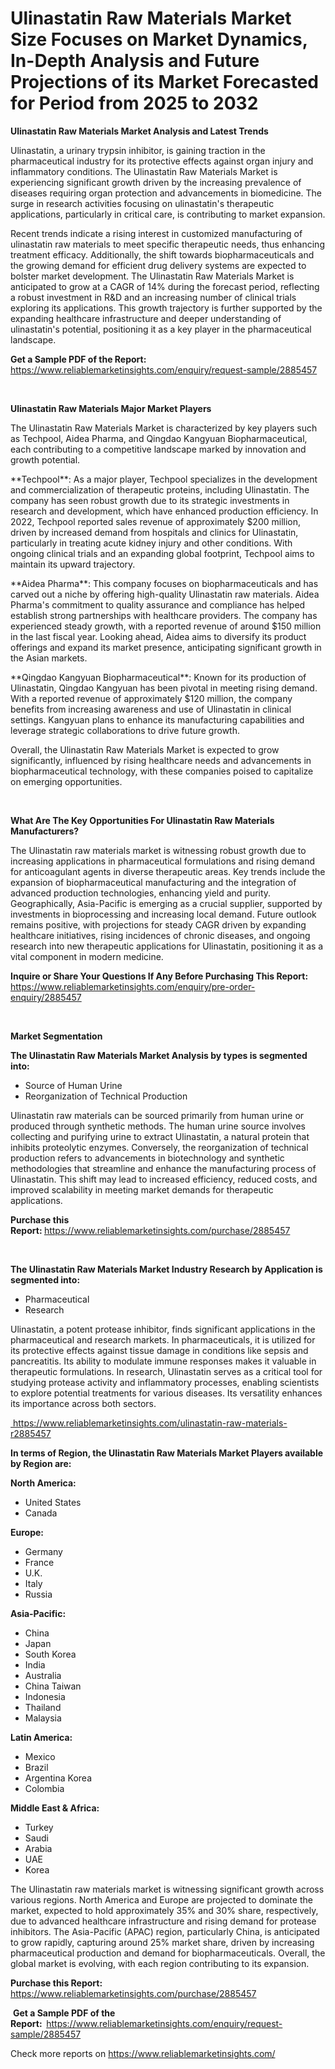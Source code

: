 <p><h1>Ulinastatin Raw Materials Market Size Focuses on Market Dynamics, In-Depth Analysis and Future Projections of its Market Forecasted for Period from 2025 to 2032</h1></p><p><strong>Ulinastatin Raw Materials Market Analysis and Latest Trends</strong></p>
<p><p>Ulinastatin, a urinary trypsin inhibitor, is gaining traction in the pharmaceutical industry for its protective effects against organ injury and inflammatory conditions. The Ulinastatin Raw Materials Market is experiencing significant growth driven by the increasing prevalence of diseases requiring organ protection and advancements in biomedicine. The surge in research activities focusing on ulinastatin's therapeutic applications, particularly in critical care, is contributing to market expansion. </p><p>Recent trends indicate a rising interest in customized manufacturing of ulinastatin raw materials to meet specific therapeutic needs, thus enhancing treatment efficacy. Additionally, the shift towards biopharmaceuticals and the growing demand for efficient drug delivery systems are expected to bolster market development. The Ulinastatin Raw Materials Market is anticipated to grow at a CAGR of 14% during the forecast period, reflecting a robust investment in R&D and an increasing number of clinical trials exploring its applications. This growth trajectory is further supported by the expanding healthcare infrastructure and deeper understanding of ulinastatin's potential, positioning it as a key player in the pharmaceutical landscape.</p></p>
<p><strong>Get a Sample PDF of the Report:&nbsp;</strong> <a href="https://www.reliablemarketinsights.com/enquiry/request-sample/2885457?utm_campaign=3005&utm_medium=2&utm_source=Github&utm_content=ia&utm_term=13032025&utm_id=ulinastatin-raw-materials">https://www.reliablemarketinsights.com/enquiry/request-sample/2885457</a></p>
<p>&nbsp;</p>
<p><strong>Ulinastatin Raw Materials Major Market Players</strong></p>
<p><p>The Ulinastatin Raw Materials Market is characterized by key players such as Techpool, Aidea Pharma, and Qingdao Kangyuan Biopharmaceutical, each contributing to a competitive landscape marked by innovation and growth potential.</p><p>**Techpool**: As a major player, Techpool specializes in the development and commercialization of therapeutic proteins, including Ulinastatin. The company has seen robust growth due to its strategic investments in research and development, which have enhanced production efficiency. In 2022, Techpool reported sales revenue of approximately $200 million, driven by increased demand from hospitals and clinics for Ulinastatin, particularly in treating acute kidney injury and other conditions. With ongoing clinical trials and an expanding global footprint, Techpool aims to maintain its upward trajectory.</p><p>**Aidea Pharma**: This company focuses on biopharmaceuticals and has carved out a niche by offering high-quality Ulinastatin raw materials. Aidea Pharma's commitment to quality assurance and compliance has helped establish strong partnerships with healthcare providers. The company has experienced steady growth, with a reported revenue of around $150 million in the last fiscal year. Looking ahead, Aidea aims to diversify its product offerings and expand its market presence, anticipating significant growth in the Asian markets.</p><p>**Qingdao Kangyuan Biopharmaceutical**: Known for its production of Ulinastatin, Qingdao Kangyuan has been pivotal in meeting rising demand. With a reported revenue of approximately $120 million, the company benefits from increasing awareness and use of Ulinastatin in clinical settings. Kangyuan plans to enhance its manufacturing capabilities and leverage strategic collaborations to drive future growth.</p><p>Overall, the Ulinastatin Raw Materials Market is expected to grow significantly, influenced by rising healthcare needs and advancements in biopharmaceutical technology, with these companies poised to capitalize on emerging opportunities.</p></p>
<p>&nbsp;</p>
<p><strong>What Are The Key Opportunities For Ulinastatin Raw Materials Manufacturers?</strong></p>
<p><p>The Ulinastatin raw materials market is witnessing robust growth due to increasing applications in pharmaceutical formulations and rising demand for anticoagulant agents in diverse therapeutic areas. Key trends include the expansion of biopharmaceutical manufacturing and the integration of advanced production technologies, enhancing yield and purity. Geographically, Asia-Pacific is emerging as a crucial supplier, supported by investments in bioprocessing and increasing local demand. Future outlook remains positive, with projections for steady CAGR driven by expanding healthcare initiatives, rising incidences of chronic diseases, and ongoing research into new therapeutic applications for Ulinastatin, positioning it as a vital component in modern medicine.</p></p>
<p><strong>Inquire or Share Your Questions If Any Before Purchasing This Report:</strong> <a href="https://www.reliablemarketinsights.com/enquiry/pre-order-enquiry/2885457?utm_campaign=3005&utm_medium=2&utm_source=Github&utm_content=ia&utm_term=13032025&utm_id=ulinastatin-raw-materials">https://www.reliablemarketinsights.com/enquiry/pre-order-enquiry/2885457</a></p>
<p>&nbsp;</p>
<p><strong>Market Segmentation</strong></p>
<p><strong>The Ulinastatin Raw Materials Market Analysis by types is segmented into:</strong></p>
<p><ul><li>Source of Human Urine</li><li>Reorganization of Technical Production</li></ul></p>
<p><p>Ulinastatin raw materials can be sourced primarily from human urine or produced through synthetic methods. The human urine source involves collecting and purifying urine to extract Ulinastatin, a natural protein that inhibits proteolytic enzymes. Conversely, the reorganization of technical production refers to advancements in biotechnology and synthetic methodologies that streamline and enhance the manufacturing process of Ulinastatin. This shift may lead to increased efficiency, reduced costs, and improved scalability in meeting market demands for therapeutic applications.</p></p>
<p><strong>Purchase this Report:&nbsp;</strong><a href="https://www.reliablemarketinsights.com/purchase/2885457?utm_campaign=3005&utm_medium=2&utm_source=Github&utm_content=ia&utm_term=13032025&utm_id=ulinastatin-raw-materials">https://www.reliablemarketinsights.com/purchase/2885457</a></p>
<p>&nbsp;</p>
<p><strong>The Ulinastatin Raw Materials Market Industry Research by Application is segmented into:</strong></p>
<p><ul><li>Pharmaceutical</li><li>Research</li></ul></p>
<p><p>Ulinastatin, a potent protease inhibitor, finds significant applications in the pharmaceutical and research markets. In pharmaceuticals, it is utilized for its protective effects against tissue damage in conditions like sepsis and pancreatitis. Its ability to modulate immune responses makes it valuable in therapeutic formulations. In research, Ulinastatin serves as a critical tool for studying protease activity and inflammatory processes, enabling scientists to explore potential treatments for various diseases. Its versatility enhances its importance across both sectors.</p></p>
<p><a href="https://www.reliablemarketinsights.com/ulinastatin-raw-materials-r2885457?utm_campaign=3005&utm_medium=2&utm_source=Github&utm_content=ia&utm_term=13032025&utm_id=ulinastatin-raw-materials">&nbsp;https://www.reliablemarketinsights.com/ulinastatin-raw-materials-r2885457</a></p>
<p><strong>In terms of Region, the Ulinastatin Raw Materials Market Players available by Region are:</strong></p>
<p>
    <p> <strong> North America: </strong>
        <ul>
            <li>United States</li>
            <li>Canada</li>
        </ul>
        </p> 
    <p> <strong> Europe: </strong>
        <ul>
            <li>Germany</li>
            <li>France</li>
            <li>U.K.</li>
            <li>Italy</li>
            <li>Russia</li>
        </ul>
        </p> 
    <p> <strong> Asia-Pacific: </strong>
        <ul>
            <li>China</li>
            <li>Japan</li>
            <li>South Korea</li>
            <li>India</li>
            <li>Australia</li>
            <li>China Taiwan</li>
            <li>Indonesia</li>
            <li>Thailand</li>
            <li>Malaysia</li>
        </ul>
        </p> 
    <p> <strong> Latin America: </strong>
        <ul>
            <li>Mexico</li>
            <li>Brazil</li>
            <li>Argentina Korea</li>
            <li>Colombia</li>
        </ul>
        </p> 
    <p> <strong> Middle East & Africa: </strong>
        <ul>
            <li>Turkey</li>
            <li>Saudi</li>
            <li>Arabia</li>
            <li>UAE</li>
            <li>Korea</li>
        </ul>
    </p>
    </p>
<p><p>The Ulinastatin raw materials market is witnessing significant growth across various regions. North America and Europe are projected to dominate the market, expected to hold approximately 35% and 30% share, respectively, due to advanced healthcare infrastructure and rising demand for protease inhibitors. The Asia-Pacific (APAC) region, particularly China, is anticipated to grow rapidly, capturing around 25% market share, driven by increasing pharmaceutical production and demand for biopharmaceuticals. Overall, the global market is evolving, with each region contributing to its expansion.</p></p>
<p><strong>Purchase this Report: </strong><a href="https://www.reliablemarketinsights.com/purchase/2885457?utm_campaign=3005&utm_medium=2&utm_source=Github&utm_content=ia&utm_term=13032025&utm_id=ulinastatin-raw-materials">https://www.reliablemarketinsights.com/purchase/2885457</a></p>
<p>&nbsp;<strong>Get a Sample PDF of the Report:&nbsp;&nbsp;</strong><a href="https://www.reliablemarketinsights.com/enquiry/request-sample/2885457?utm_campaign=3005&utm_medium=2&utm_source=Github&utm_content=ia&utm_term=13032025&utm_id=ulinastatin-raw-materials">https://www.reliablemarketinsights.com/enquiry/request-sample/2885457</a></p>
<p><strong></strong></p>
<p>Check more reports on <a href="https://www.reliablemarketinsights.com/?utm_campaign=3005&utm_medium=2&utm_source=Github&utm_content=ia&utm_term=13032025&utm_id=ulinastatin-raw-materials">https://www.reliablemarketinsights.com/</a></p>